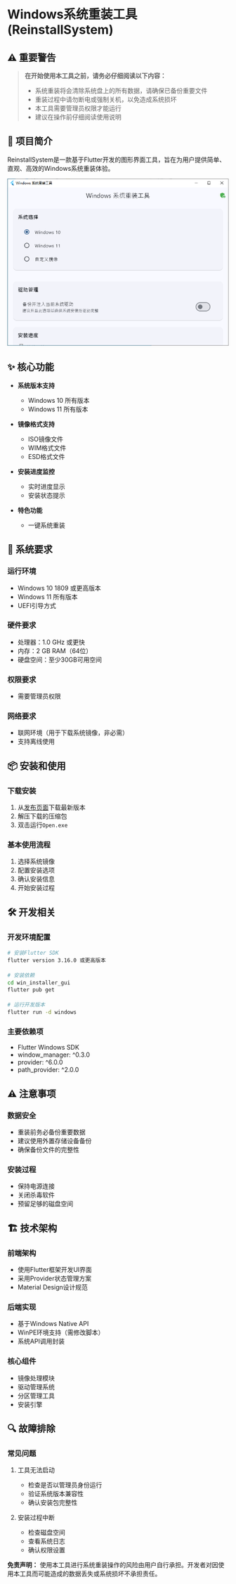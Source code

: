 # Windows系统重装工具 (ReinstallSystem)

## ⚠️ 重要警告

> **在开始使用本工具之前，请务必仔细阅读以下内容：**
> - 系统重装将会清除系统盘上的所有数据，请确保已备份重要文件
> - 重装过程中请勿断电或强制关机，以免造成系统损坏
> - 本工具需要管理员权限才能运行
> - 建议在操作前仔细阅读使用说明

## 📝 项目简介

ReinstallSystem是一款基于Flutter开发的图形界面工具，旨在为用户提供简单、直观、高效的Windows系统重装体验。

![软件界面预览](App.png)

## ✨ 核心功能

- **系统版本支持**
  - Windows 10 所有版本
  - Windows 11 所有版本

- **镜像格式支持**
  - ISO镜像文件
  - WIM格式文件
  - ESD格式文件

- **安装进度监控**
  - 实时进度显示
  - 安装状态提示

- **特色功能**
  - 一键系统重装

## 🔧 系统要求

### 运行环境
- Windows 10 1809 或更高版本
- Windows 11 所有版本
- UEFI引导方式

### 硬件要求
- 处理器：1.0 GHz 或更快
- 内存：2 GB RAM（64位）
- 硬盘空间：至少30GB可用空间

### 权限要求
- 需要管理员权限

### 网络要求
- 联网环境（用于下载系统镜像，非必需）
- 支持离线使用

## 📦 安装和使用

### 下载安装
1. 从[发布页面](https://github.com/XiaY-Summer/ReinstallSystem/releases)下载最新版本
2. 解压下载的压缩包
3. 双击运行`Open.exe`

### 基本使用流程
1. 选择系统镜像
2. 配置安装选项
3. 确认安装信息
4. 开始安装过程

## 🛠️ 开发相关

### 开发环境配置
```bash
# 安装Flutter SDK
flutter version 3.16.0 或更高版本

# 安装依赖
cd win_installer_gui
flutter pub get

# 运行开发版本
flutter run -d windows
```

### 主要依赖项
- Flutter Windows SDK
- window_manager: ^0.3.0
- provider: ^6.0.0
- path_provider: ^2.0.0

## ⚠️ 注意事项

### 数据安全
- 重装前务必备份重要数据
- 建议使用外置存储设备备份
- 确保备份文件的完整性

### 安装过程
- 保持电源连接
- 关闭杀毒软件
- 预留足够的磁盘空间

## 🏗️ 技术架构

### 前端架构
- 使用Flutter框架开发UI界面
- 采用Provider状态管理方案
- Material Design设计规范

### 后端实现
- 基于Windows Native API
- WinPE环境支持（需修改脚本）
- 系统API调用封装

### 核心组件
- 镜像处理模块
- 驱动管理系统
- 分区管理工具
- 安装引擎

## 🔍 故障排除

### 常见问题
1. 工具无法启动
   - 检查是否以管理员身份运行
   - 验证系统版本兼容性
   - 确认安装包完整性

2. 安装过程中断
   - 检查磁盘空间
   - 查看系统日志
   - 确认权限设置

**免责声明：** 使用本工具进行系统重装操作的风险由用户自行承担。开发者对因使用本工具而可能造成的数据丢失或系统损坏不承担责任。
